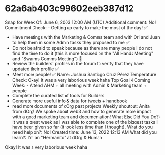 # 62a6ab403c99602eeb387d12

Snap for Week Of: June 6, 2003 12:00 AM (UTC)
Additional comment: No!
Commitment Check: - Getting up early to make the most of the day! ✅
- Have meetings with the Marketing & Comms team and with Ori and Juan to help them in some Admin tasks they proposed to me ✅
- Do not be afraid to speak because as there are many people I do not find the time to do it (this is more focused on the "All Hands Meeting" and "Swarms Comms Meeting") 👀
- Review the builders' profiles in the forum to verify that they have updated their profile ✅
- Meet more people! ✅
Name: Joshua Santiago Cruz Pérez
Temperature Check: Okay! It was a very laborious week haha
Top Goal 4 Coming Week: - Attend AHM + all meeting with Admin & Marketing team + people
- Complete the curated list of tools for Builders
- Generate more useful info & data for tweets + handbook
- read more documents of dOrg past projects 
Weekly shoutout: Anita from dOrg! We spoke about web3 and how to generate more impact with a good marketing team and documentation! 
What Else Did You Do?: It was a great week as I was able to complete one of the biggest tasks I have been given so far (it took less time than I thought).
What do you need help on?: No!
Created time: June 13, 2022 12:13 AM
What did you learn?: I'm an "Hermanito" at dOrg & Human

Okay! It was a very laborious week haha